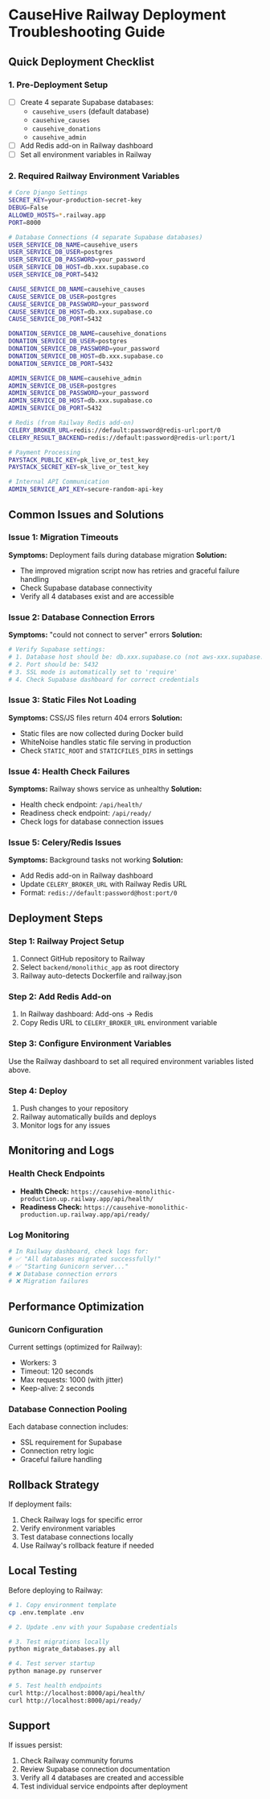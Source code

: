 # CauseHive Railway Deployment Troubleshooting Guide

## Quick Deployment Checklist

### 1. Pre-Deployment Setup
- [ ] Create 4 separate Supabase databases:
  - `causehive_users` (default database)
  - `causehive_causes` 
  - `causehive_donations`
  - `causehive_admin`
- [ ] Add Redis add-on in Railway dashboard
- [ ] Set all environment variables in Railway

### 2. Required Railway Environment Variables
```bash
# Core Django Settings
SECRET_KEY=your-production-secret-key
DEBUG=False
ALLOWED_HOSTS=*.railway.app
PORT=8000

# Database Connections (4 separate Supabase databases)
USER_SERVICE_DB_NAME=causehive_users
USER_SERVICE_DB_USER=postgres
USER_SERVICE_DB_PASSWORD=your_password
USER_SERVICE_DB_HOST=db.xxx.supabase.co
USER_SERVICE_DB_PORT=5432

CAUSE_SERVICE_DB_NAME=causehive_causes
CAUSE_SERVICE_DB_USER=postgres
CAUSE_SERVICE_DB_PASSWORD=your_password
CAUSE_SERVICE_DB_HOST=db.xxx.supabase.co
CAUSE_SERVICE_DB_PORT=5432

DONATION_SERVICE_DB_NAME=causehive_donations
DONATION_SERVICE_DB_USER=postgres
DONATION_SERVICE_DB_PASSWORD=your_password
DONATION_SERVICE_DB_HOST=db.xxx.supabase.co
DONATION_SERVICE_DB_PORT=5432

ADMIN_SERVICE_DB_NAME=causehive_admin
ADMIN_SERVICE_DB_USER=postgres
ADMIN_SERVICE_DB_PASSWORD=your_password
ADMIN_SERVICE_DB_HOST=db.xxx.supabase.co
ADMIN_SERVICE_DB_PORT=5432

# Redis (from Railway Redis add-on)
CELERY_BROKER_URL=redis://default:password@redis-url:port/0
CELERY_RESULT_BACKEND=redis://default:password@redis-url:port/1

# Payment Processing
PAYSTACK_PUBLIC_KEY=pk_live_or_test_key
PAYSTACK_SECRET_KEY=sk_live_or_test_key

# Internal API Communication
ADMIN_SERVICE_API_KEY=secure-random-api-key
```

## Common Issues and Solutions

### Issue 1: Migration Timeouts
**Symptoms:** Deployment fails during database migration
**Solution:** 
- The improved migration script now has retries and graceful failure handling
- Check Supabase database connectivity
- Verify all 4 databases exist and are accessible

### Issue 2: Database Connection Errors
**Symptoms:** "could not connect to server" errors
**Solution:**
```bash
# Verify Supabase settings:
# 1. Database host should be: db.xxx.supabase.co (not aws-xxx.supabase.co)
# 2. Port should be: 5432
# 3. SSL mode is automatically set to 'require'
# 4. Check Supabase dashboard for correct credentials
```

### Issue 3: Static Files Not Loading
**Symptoms:** CSS/JS files return 404 errors
**Solution:**
- Static files are now collected during Docker build
- WhiteNoise handles static file serving in production
- Check `STATIC_ROOT` and `STATICFILES_DIRS` in settings

### Issue 4: Health Check Failures
**Symptoms:** Railway shows service as unhealthy
**Solution:**
- Health check endpoint: `/api/health/`
- Readiness check endpoint: `/api/ready/`
- Check logs for database connection issues

### Issue 5: Celery/Redis Issues
**Symptoms:** Background tasks not working
**Solution:**
- Add Redis add-on in Railway dashboard
- Update `CELERY_BROKER_URL` with Railway Redis URL
- Format: `redis://default:password@host:port/0`

## Deployment Steps

### Step 1: Railway Project Setup
1. Connect GitHub repository to Railway
2. Select `backend/monolithic_app` as root directory
3. Railway auto-detects Dockerfile and railway.json

### Step 2: Add Redis Add-on
1. In Railway dashboard: Add-ons → Redis
2. Copy Redis URL to `CELERY_BROKER_URL` environment variable

### Step 3: Configure Environment Variables
Use the Railway dashboard to set all required environment variables listed above.

### Step 4: Deploy
1. Push changes to your repository
2. Railway automatically builds and deploys
3. Monitor logs for any issues

## Monitoring and Logs

### Health Check Endpoints
- **Health Check:** `https://causehive-monolithic-production.up.railway.app/api/health/`
- **Readiness Check:** `https://causehive-monolithic-production.up.railway.app/api/ready/`

### Log Monitoring
```bash
# In Railway dashboard, check logs for:
# ✅ "All databases migrated successfully!"
# ✅ "Starting Gunicorn server..."
# ❌ Database connection errors
# ❌ Migration failures
```

## Performance Optimization

### Gunicorn Configuration
Current settings (optimized for Railway):
- Workers: 3
- Timeout: 120 seconds
- Max requests: 1000 (with jitter)
- Keep-alive: 2 seconds

### Database Connection Pooling
Each database connection includes:
- SSL requirement for Supabase
- Connection retry logic
- Graceful failure handling

## Rollback Strategy

If deployment fails:
1. Check Railway logs for specific error
2. Verify environment variables
3. Test database connections locally
4. Use Railway's rollback feature if needed

## Local Testing

Before deploying to Railway:
```bash
# 1. Copy environment template
cp .env.template .env

# 2. Update .env with your Supabase credentials

# 3. Test migrations locally
python migrate_databases.py all

# 4. Test server startup
python manage.py runserver

# 5. Test health endpoints
curl http://localhost:8000/api/health/
curl http://localhost:8000/api/ready/
```

## Support

If issues persist:
1. Check Railway community forums
2. Review Supabase connection documentation
3. Verify all 4 databases are created and accessible
4. Test individual service endpoints after deployment
